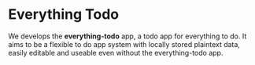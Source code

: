 # Everything Todo

We develops the **everything-todo** app, a todo app for everything to do. It aims to be a flexible to do app system with locally stored plaintext data, easily editable and useable even without the everything-todo app.
